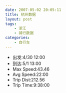 ```yaml
---
date: 2007-05-02 20:05:11
title: 杭州数据
layout: post
tags:
    - 浙江
    - 骑行数据
categories:
    - 自行车
---
```

* 出发:4/30 12:00
* 到达:5/1 13:00
* Max Speed:43.46
* Avg Speed:22:00
* Trip Dist:212.56
* Trip Time:9:38:00
